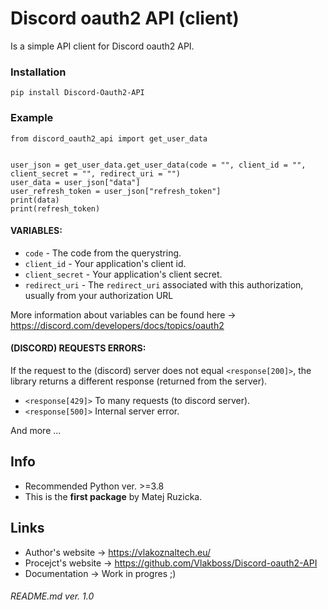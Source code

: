 # **Discord oauth2 API (client)**

Is a simple API client for Discord oauth2 API.

### Installation

```
pip install Discord-Oauth2-API
```

### Example 

```
from discord_oauth2_api import get_user_data


user_json = get_user_data.get_user_data(code = "", client_id = "", client_secret = "", redirect_uri = "")
user_data = user_json["data"]
user_refresh_token = user_json["refresh_token"]
print(data) 
print(refresh_token)
```

#### **VARIABLES**:

- ```code``` - The code from the querystring.
- ```client_id``` - Your application's client id.
- ```client_secret``` - Your application's client secret.
- ```redirect_uri``` - The ```redirect_uri``` associated with this authorization, usually from your authorization URL

More information about variables can be found here -> https://discord.com/developers/docs/topics/oauth2

#### **(DISCORD) REQUESTS ERRORS**:

If the request to the (discord) server does not equal ```<response[200]>```, the library returns a different response (returned from the server).


- ```<response[429]>``` To many requests (to discord server).
- ```<response[500]>``` Internal server error.

And more ...

## Info

- Recommended Python ver. >=3.8
- This is the **first package** by Matej Ruzicka. 

## Links

- Author's website -> https://vlakoznaltech.eu/
- Procejct's website -> https://github.com/Vlakboss/Discord-oauth2-API
- Documentation -> Work in progres ;)

###### README.md ver. 1.0
